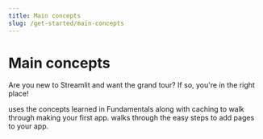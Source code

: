 ```yaml
---
title: Main concepts
slug: /get-started/main-concepts
---
```


# Main concepts

Are you new to Streamlit and want the grand tour? If so, you're in the right place!

<TileContainer>
    <Tile
        background="violet-70"
        icon="foundation"
        title="Fundamentals"
        text="Learn the fundamental concepts of Streamlits. How is a Streamlit app structured? How does it run? How does it magically get my data on a webpage?"
        link="/get-started/main-concepts/fundamentals"
    />
    <Tile
        icon="insights"
        title="Advanced concepts"
        text="After you understand the rerun logic of Streamlit apps, learn how to make efficient and dynamic apps with caching and Session State. Get introduced to handling database connections."
        link="/get-started/main-concepts/advanced-concepts"
    />
    <Tile
        background="orange-70"
        icon="auto_awesome"
        title="Additional features"
        text="Learn about additional features that Streamlit offers. You don't need to know these concepts for your first app, but check it out to know what's available."
        link="/get-started/main-concepts/additional-features"
    />
</TileContainer>

<InlineCalloutContainer>
  <InlineCallout color="red-70" icon="description" bold="Create an app" href="/get-started/main-concepts/summary">
    uses the concepts learned in Fundamentals along with caching to walk through making your first app.
  </InlineCallout>
  <InlineCallout color="red-70" icon="auto_stories" bold="Create a multipage app" href="/get-started/main-concepts/summary">
    walks through the easy steps to add pages to your app.
  </InlineCallout>
</InlineCalloutContainer>
